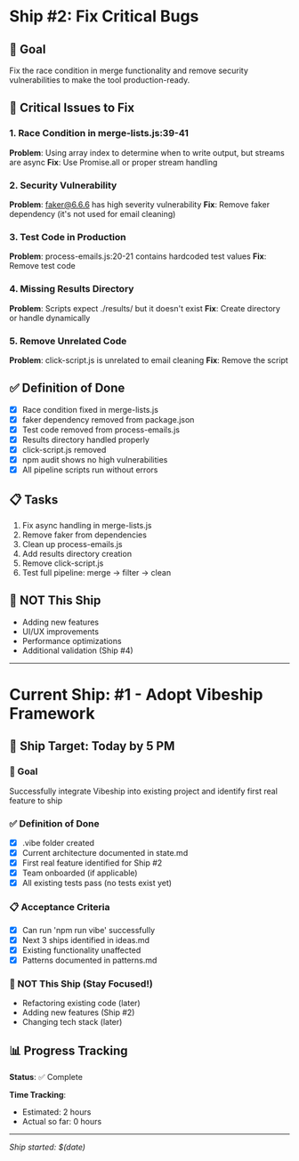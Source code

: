 # Ship #2: Fix Critical Bugs

## 🎯 Goal
Fix the race condition in merge functionality and remove security vulnerabilities to make the tool production-ready.

## 🐛 Critical Issues to Fix

### 1. Race Condition in merge-lists.js:39-41
**Problem**: Using array index to determine when to write output, but streams are async
**Fix**: Use Promise.all or proper stream handling

### 2. Security Vulnerability
**Problem**: faker@6.6.6 has high severity vulnerability
**Fix**: Remove faker dependency (it's not used for email cleaning)

### 3. Test Code in Production
**Problem**: process-emails.js:20-21 contains hardcoded test values
**Fix**: Remove test code

### 4. Missing Results Directory
**Problem**: Scripts expect ./results/ but it doesn't exist
**Fix**: Create directory or handle dynamically

### 5. Remove Unrelated Code
**Problem**: click-script.js is unrelated to email cleaning
**Fix**: Remove the script

## ✅ Definition of Done
- [x] Race condition fixed in merge-lists.js
- [x] faker dependency removed from package.json
- [x] Test code removed from process-emails.js
- [x] Results directory handled properly
- [x] click-script.js removed
- [x] npm audit shows no high vulnerabilities
- [x] All pipeline scripts run without errors

## 📋 Tasks
1. Fix async handling in merge-lists.js
2. Remove faker from dependencies
3. Clean up process-emails.js
4. Add results directory creation
5. Remove click-script.js
6. Test full pipeline: merge → filter → clean

## 🚫 NOT This Ship
- Adding new features
- UI/UX improvements
- Performance optimizations
- Additional validation (Ship #4)

---

# Current Ship: #1 - Adopt Vibeship Framework

## 🚢 Ship Target: Today by 5 PM

### 🎯 Goal
Successfully integrate Vibeship into existing project and identify first real feature to ship

### ✅ Definition of Done
- [x] .vibe folder created
- [x] Current architecture documented in state.md
- [x] First real feature identified for Ship #2
- [x] Team onboarded (if applicable)
- [x] All existing tests pass (no tests exist yet)

### 📋 Acceptance Criteria
- [x] Can run 'npm run vibe' successfully
- [x] Next 3 ships identified in ideas.md
- [x] Existing functionality unaffected
- [x] Patterns documented in patterns.md

### 🚫 NOT This Ship (Stay Focused!)
- Refactoring existing code (later)
- Adding new features (Ship #2)
- Changing tech stack (later)

## 📊 Progress Tracking

**Status**: ✅ Complete

**Time Tracking**:
- Estimated: 2 hours
- Actual so far: 0 hours

---

*Ship started: $(date)*
